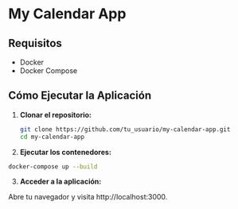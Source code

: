 # My Calendar App

## Requisitos

- Docker
- Docker Compose

## Cómo Ejecutar la Aplicación

1. **Clonar el repositorio:**

   ```bash
   git clone https://github.com/tu_usuario/my-calendar-app.git
   cd my-calendar-app

   ```

2. **Ejecutar los contenedores:**

```bash
docker-compose up --build

```

3. **Acceder a la aplicación:**

Abre tu navegador y visita http://localhost:3000.
